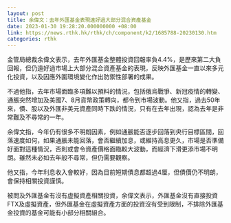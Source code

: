 ```yaml
---
layout: post
title: 余偉文：去年外匯基金表現遠好過大部分混合資產基金
date: 2023-01-30 19:28:20.000000000 +08:00
link: https://news.rthk.hk/rthk/ch/component/k2/1685788-20230130.htm
categories: rthk
---
```


金管局總裁余偉文表示，去年外匯基金整體投資回報率負4.4%，是歷來第二大負回報，但仍遠好過市場上大部分混合資產基金的表現，反映外匯基金一直以來多元化投資，以及因應外圍環境變化作出防禦性部署的成果。

不過他指，去年市場面臨多項難以預料的情況，包括俄烏戰爭、新冠疫情的轉變、通脹突然增加及美國7、8月貨幣政策轉向，都令到市場波動。他又指，過去50年來，債、股以及外匯非美元資產同時下跌的情況，只有在去年出現，認為去年是非常難及不尋常的一年。

余偉文指，今年仍有很多不明朗因素，例如通脹能否逐步回落到央行目標區間，回落速度如何，如果通脹未能回落，會否繼續加息，或維持高息更久，市場是否準備好面對這種情況，否則或會令資產價格面臨較大波動，而經濟下滑更添市場不明朗。雖然未必如去年般不尋常，但仍需要觀察。

他又指，今年利息收入會較好，因為目前短期債息都超過4厘，但債價仍不明朗，會保持相關投資謹慎。

被問及外匯基金有沒有虛擬資產相關投資，余偉文表示，外匯基金沒有直接投資FTX及虛擬資產，但外匯基金在虛擬資產方面的投資沒有受到限制，不排除外匯基金投資的基金可能有小部分相關組合。
